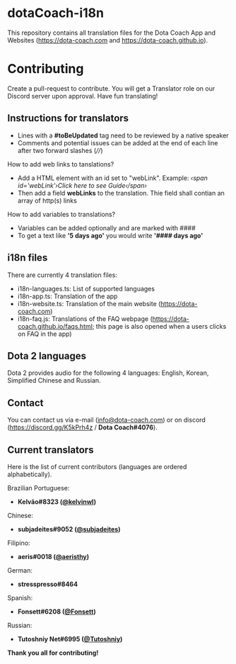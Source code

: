 # dotaCoach-i18n

This repository contains all translation files for the Dota Coach App and Websites (https://dota-coach.com and https://dota-coach.github.io).

# Contributing

Create a pull-request to contribute. You will get a Translator role on our Discord server upon approval. Have fun translating!

## Instructions for translators

- Lines with a **#toBeUpdated** tag need to be reviewed by a native speaker
- Comments and potential issues can be added at the end of each line after two forward slashes (_//_)

How to add web links to tanslations?

- Add a HTML element with an id set to "webLink". Example: _&lsaquo;span id='webLink'&rsaquo;Click here to see Guide&lsaquo;/span&rsaquo;_
- Then add a field **webLinks** to the translation. Thie field shall contian an array of http(s) links

How to add variables to translations?

- Variables can be added optionally and are marked with ####
- To get a text like **'5 days ago'** you would write **'#### days ago'**

## i18n files

There are currently 4 translation files:

- i18n-languages.ts: List of supported languages
- i18n-app.ts: Translation of the app
- i18n-website.ts: Translation of the main website (https://dota-coach.com)
- i18n-faq.js: Translations of the FAQ webpage (https://dota-coach.github.io/faqs.html; this page is also opened when a users clicks on FAQ in the app)

## Dota 2 languages

Dota 2 provides audio for the following 4 languages: English, Korean, Simplified Chinese and Russian.

## Contact

You can contact us via e-mail (info@dota-coach.com) or on discord (https://discord.gg/K5kPrh4z / **Dota Coach#4076**).

## Current translators

Here is the list of current contributors (languages are ordered alphabetically).

Brazilian Portuguese:

- **Kelvão#8323 ([@kelvinwl](https://github.com/kelvinwl))**

Chinese:

- **subjadeites#9052 ([@subjadeites](https://github.com/subjadeites))**

Filipino:

- **aeris#0018 ([@aeristhy](https://github.com/aeristhy))**

German:

- **stresspresso#8464**

Spanish:

- **Fonsett#6208 ([@Fonsett](https://github.com/Fonsett))**

Russian:

- **Tutoshniy Net#6995 ([@Tutoshniy](https://github.com/Tutoshniy))**

**Thank you all for contributing!**
